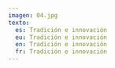```yaml
---
imagen: 04.jpg
texto:
  es: Tradición e innovación
  eu: Tradición e innovación
  en: Tradición e innovación
  fr: Tradición e innovación
---
```

